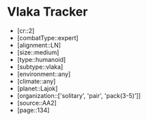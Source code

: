 
# Vlaka Tracker

- [cr::2]
- [combatType::expert]
- [alignment::LN]
- [size::medium]
- [type::humanoid]
- [subtype::vlaka]
- [environment::any]
- [climate::any]
- [planet::Lajok]
- [organization::['solitary', 'pair', 'pack(3-5)']]
- [source::AA2]
- [page::134]
